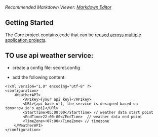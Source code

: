 ﻿*Recommended Markdown Viewer: [Markdown Editor](https://marketplace.visualstudio.com/items?itemName=MadsKristensen.MarkdownEditor2)*

## Getting Started

The Core project contains code that can be [reused across multiple application projects](https://docs.microsoft.com/dotnet/standard/net-standard#net-5-and-net-standard).


## TO use api weather service:
+ create a config file: secret.config

+ add the following content:
```
<?xml version="1.0" encoding="utf-8" ?>
<configuration>
	<WeatherAPI>
		<APIkey>{your api key}</APIkey>
		<URl>{api base url, the service is designed based on tomorrow.io's api}</URl>
		<StartTime>05:00:00</StartTime> // weather data start point
		<EndTime>22:00:00</EndTime>  // weather data end point
		<TimeZone>+07:00</TimeZone> // timezone
	</WeatherAPI>
</configuration>
```